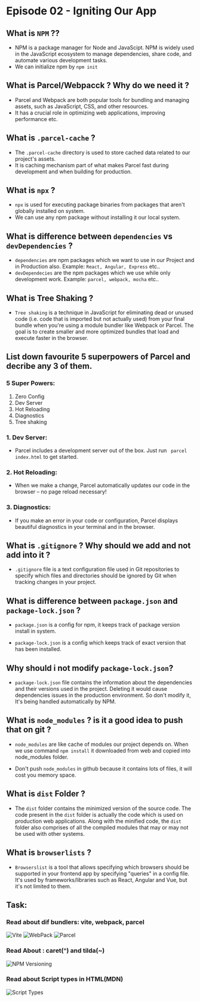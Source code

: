 # Episode 02 - Igniting Our App

## What is `NPM` ??

- NPM is a package manager for Node and JavaScipt. NPM is widely used in the JavaScript ecosystem to manage dependencies, share code, and automate various development tasks.
- We can initialize npm by `npm init`

## What is Parcel/Webpacck ? Why do we need it ?

- Parcel and Webpack are both popular tools for bundling and managing assets, such as JavaScript, CSS, and other resources.
- It has a crucial role in optimizing web applications, improving performance etc.

## What is `.parcel-cache` ?

- The `.parcel-cache` directory is used to store cached data related to our project's assets.
- It is caching mechanism part of what makes Parcel fast during development and when building for production.

## What is `npx` ?

- `npx` is used for executing package binaries from packages that aren't globally installed on system.
- We can use any npm package without installing it our local system.

## What is difference between `dependencies` vs `devDependencies` ?

- `dependencies` are npm packages which we want to use in our Project and in Production also. Example: `React, Angular, Express` etc..
- `devDependecies` are the npm packages which we use while only development work. Example: `parcel, webpack, mocha` etc..

## What is Tree Shaking ?

- `Tree shaking` is a technique in JavaScript for eliminating dead or unused code (i.e. code that is imported but not actually used) from your final bundle when you're using a module bundler like Webpack or Parcel. The goal is to create smaller and more optimized bundles that load and execute faster in the browser.

## List down favourite 5 superpowers of Parcel and decribe any 3 of them.

### 5 Super Powers:

1. Zero Config
2. Dev Server
3. Hot Reloading
4. Diagnostics
5. Tree shaking

### 1. Dev Server:

- Parcel includes a development server out of the box. Just run ` parcel index.html` to get started.

### 2. Hot Reloading:

- When we make a change, Parcel automatically updates our code in the browser – no page reload necessary!

### 3. Diagnostics:

- If you make an error in your code or configuration, Parcel displays beautiful diagnostics in your terminal and in the browser.

## What is `.gitignore` ? Why should we add and not add into it ?

- `.gitignore` file is a text configuration file used in Git repositories to specify which files and directories should be ignored by Git when tracking changes in your project.

## What is difference between `package.json` and `package-lock.json` ?

- `package.json` is a config for npm, it keeps track of package version install in system.

- `package-lock.json` is a config which keeps track of exact version that has been installed.

## Why should i not modify `package-lock.json`?

- `package-lock.json` file contains the information about the dependencies and their versions used in the project. Deleting it would cause dependencies issues in the production environment. So don't modify it, It's being handled automatically by NPM.

## What is `node_modules` ? is it a good idea to push that on git ?

- `node_modules` are like cache of modules our project depends on. When we use command `npm install` it downloaded from web and copied into node_modules folder.

- Don't push `node_modules` in github because it contains lots of files, it will cost you memory space.

## What is `dist` Folder ?

- The `dist` folder contains the minimized version of the source code. The code present in the `dist` folder is actually the code which is used on production web applications. Along with the minified code, the `dist` folder also comprises of all the compiled modules that may or may not be used with other systems.

## What is `browserlists` ?

- `Browserslist` is a tool that allows specifying which browsers should be supported in your frontend app by specifying "queries" in a config file. It's used by frameworks/libraries such as React, Angular and Vue, but it's not limited to them.

## Task:

### Read about dif bundlers: vite, webpack, parcel

![Vite](https://vitejs.dev/)
![WebPack](https://webpack.js.org/)
![Parcel](https://parceljs.org/)

### Read About : caret(^) and tilda(~)

![NPM Versioning](https://dev.to/typescripttv/understanding-npm-versioning-3hn4)

### Read about Script types in HTML(MDN)

![Script Types](https://developer.mozilla.org/en-US/docs/Web/HTML/Element/script/type)
